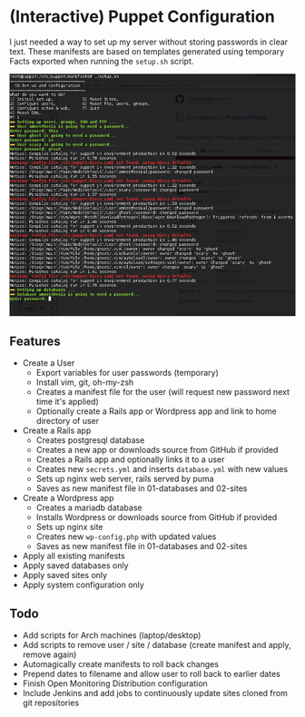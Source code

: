 # (Interactive) Puppet Configuration

I just needed a way to set up my server without storing passwords in clear text. These manifests are based on templates generated using temporary Facts exported when running the `setup.sh` script. 

![Example](screenshot.png)

## Features
* Create a User
    * Export variables for user passwords (temporary)
    * Install vim, git, oh-my-zsh
    * Creates a manifest file for the user (will request new password next time it's applied)
    * Optionally create a Rails app or Wordpress app and link to home directory of user
* Create a Rails app
    * Creates postgresql database
    * Creates a new app or downloads source from GitHub if provided
    * Creates a Rails app and optionally links it to a user
    * Creates new `secrets.yml` and inserts `database.yml` with new values
    * Sets up nginx web server, rails served by puma 
    * Saves as new manifest file in 01-databases and 02-sites
* Create a Wordpress app
    * Creates a mariadb database
    * Installs Wordpress or downloads source from GitHub if provided
    * Sets up nginx site
    * Creates new `wp-config.php` with updated values
    * Saves as new manifest file in 01-databases and 02-sites
* Apply all existing manifests
* Apply saved databases only
* Apply saved sites only
* Apply system configuration only

## Todo

* Add scripts for Arch machines (laptop/desktop)
* Add scripts to remove user / site / database (create manifest and apply, remove again)
* Automagically create manifests to roll back changes
* Prepend dates to filename and allow user to roll back to earlier dates
* Finish Open Monitoring Distribution configuration
* Include Jenkins and add jobs to continuously update sites cloned from git repositories
